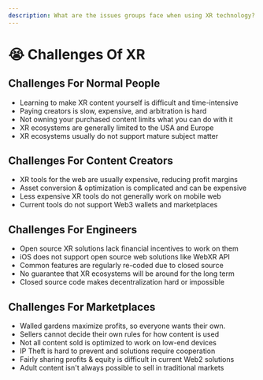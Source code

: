 ```yaml
---
description: What are the issues groups face when using XR technology?
---
```


# 😭 Challenges Of XR

## Challenges For Normal People

* Learning to make XR content yourself is difficult and time-intensive&#x20;
* Paying creators is slow, expensive, and arbitration is hard&#x20;
* Not owning your purchased content limits what you can do with it&#x20;
* XR ecosystems are generally limited to the USA and Europe&#x20;
* XR ecosystems usually do not support mature subject matter

## Challenges For Content Creators

* XR tools for the web are usually expensive, reducing profit margins&#x20;
* Asset conversion & optimization is complicated and can be expensive
* Less expensive XR tools do not generally work on mobile web&#x20;
* Current tools do not support Web3 wallets and marketplaces

## Challenges For Engineers

* Open source XR solutions lack financial incentives to work on them&#x20;
* iOS does not support open source web solutions like WebXR API&#x20;
* Common features are regularly re-coded due to closed source&#x20;
* No guarantee that XR ecosystems will be around for the long term&#x20;
* Closed source code makes decentralization hard or impossible

## Challenges For Marketplaces

* Walled gardens maximize profits, so everyone wants their own.&#x20;
* Sellers cannot decide their own rules for how content is used&#x20;
* Not all content sold is optimized to work on low-end devices&#x20;
* IP Theft is hard to prevent and solutions require cooperation&#x20;
* Fairly sharing profits & equity is difficult in current Web2 solutions
* Adult content isn't always possible to sell in traditional markets
